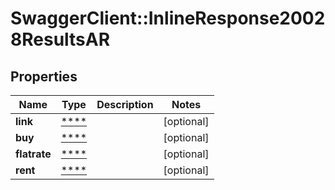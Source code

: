 # SwaggerClient::InlineResponse20028ResultsAR

## Properties
Name | Type | Description | Notes
------------ | ------------- | ------------- | -------------
**link** | [****](.md) |  | [optional] 
**buy** | [****](.md) |  | [optional] 
**flatrate** | [****](.md) |  | [optional] 
**rent** | [****](.md) |  | [optional] 


